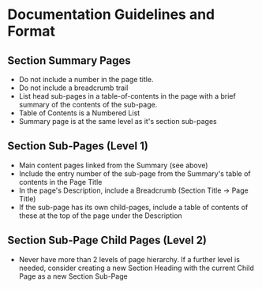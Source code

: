 # Documentation Guidelines and Format

## Section Summary Pages

* Do not include a number in the page title.
* Do not include a breadcrumb trail
* List head sub-pages in a table-of-contents in the page with a brief summary of the contents of the sub-page.
* Table of Contents is a Numbered List
* Summary page is at the same level as it's section sub-pages

## Section Sub-Pages (Level 1)

* Main content pages linked from the Summary (see above)
* Include the entry number of the sub-page from the Summary's table of contents in the Page Title
* In the page's Description, include a Breadcrumb (Section Title -> Page Title)
* If the sub-page has its own child-pages, include a table of contents of these at the top of the page under the Description

## Section Sub-Page Child Pages (Level 2)

* Never have more than 2 levels of page hierarchy. If a further level is needed, consider creating a new Section Heading with the current Child Page as a new Section Sub-Page



